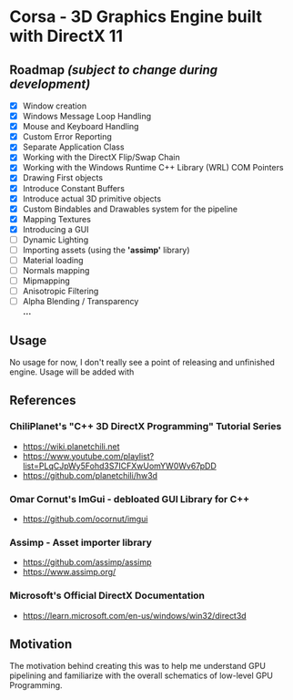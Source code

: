 # Corsa - 3D Graphics Engine built with DirectX 11<br>
## Roadmap <i>(subject to change during development)</i>
- [x] Window creation<br>
- [x] Windows Message Loop Handling<br>
- [x] Mouse and Keyboard Handling<br>
- [x] Custom Error Reporting<br>
- [x] Separate Application Class<br>
- [x] Working with the DirectX Flip/Swap Chain<br> 
- [x] Working with the Windows Runtime C++ Library (WRL) COM Pointers<br>
- [x] Drawing First objects<br>
- [x] Introduce Constant Buffers<br>
- [x] Introduce actual 3D primitive objects<br>
- [x] Custom Bindables and Drawables system for the pipeline<br>
- [x] Mapping Textures<br>
- [x] Introducing a GUI<br>
- [ ] Dynamic Lighting<br>
- [ ] Importing assets (using the <b>'assimp'</b> library)<br>
- [ ] Material loading<br>
- [ ] Normals mapping<br>
- [ ] Mipmapping<br>
- [ ] Anisotropic Filtering<br>
- [ ] Alpha Blending / Transparency <br>
<b>...</b><br>

## Usage 
No usage for now, I don't really see a point of releasing and unfinished engine.
Usage will be added with 

## References
### ChiliPlanet's "C++ 3D DirectX Programming" Tutorial Series
- https://wiki.planetchili.net <br>
- https://www.youtube.com/playlist?list=PLqCJpWy5Fohd3S7ICFXwUomYW0Wv67pDD<br>
- https://github.com/planetchili/hw3d<br>
### Omar Cornut's ImGui - debloated GUI Library for C++
- https://github.com/ocornut/imgui
### Assimp - Asset importer library
- https://github.com/assimp/assimp
- https://www.assimp.org/
### Microsoft's Official DirectX Documentation
- https://learn.microsoft.com/en-us/windows/win32/direct3d
## Motivation
The motivation behind creating this was to help me understand GPU pipelining and familiarize with the overall schematics of low-level GPU Programming. 
